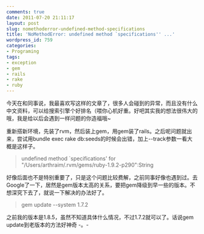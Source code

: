 ```yaml
---
comments: true
date: 2011-07-20 21:11:17
layout: post
slug: nomethoderror-undefined-method-specifications
title: 'NoMethodError: undefined method `specifications'' ...'
wordpress_id: 759
categories:
- Programing
tags:
- exception
- gem
- rails
- rake
- ruby
---
```


今天在和同事说，我最喜欢写这样的文章了，很多人会碰到的异常，而且没有什么中文资料，可以给搜索引擎个好排名（喂你心机好重。好吧其实我的想法很伟大的哦，我是给以后会遇到一样问题的你造福哦~




重新搭新环境，先装了rvm，然后装上gem，用gem装了rails。之后呢问题就出来，尝试用bundle exec rake db:seeds的时候会出错，加上--track参数一看大概是这样子。




> 
	
> 
> undefined method `specifications' for "/Users/arthraim/.rvm/gems/ruby-1.9.2-p290":String
> 
> 





好像后面也不是特别重要了，只是这个问题比较费解，之前同事好像也遇到过。去Google了一下，居然是gem版本太高的关系，要把gem降级到早一些的版本。不想深究下去了，就说一下解决的办法好了。




> 
	
> 
> gem update --system 1.7.2
> 
> 





之前我的版本是1.8.5，虽然不知道具体什么情况，不过1.7.2就可以了。话说gem update到老版本的方法好神奇 -。-



